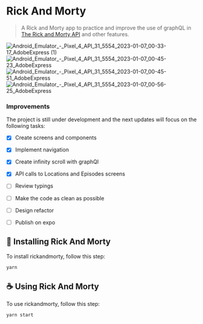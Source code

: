# Rick And Morty


> A Rick and Morty app to practice and improve the use of graphQL in [The Rick and Morty API](https://rickandmortyapi.com) and other features.


![Android_Emulator_-_Pixel_4_API_31_5554_2023-01-07_00-33-17_AdobeExpress (1)](https://user-images.githubusercontent.com/64710438/211129725-31303212-362e-4e3b-bce7-6a3a8a264e93.gif)
![Android_Emulator_-_Pixel_4_API_31_5554_2023-01-07_00-45-23_AdobeExpress](https://user-images.githubusercontent.com/64710438/211129867-4da0f314-7a6a-4db5-93d8-4ad59d5aa558.gif)
![Android_Emulator_-_Pixel_4_API_31_5554_2023-01-07_00-45-51_AdobeExpress](https://user-images.githubusercontent.com/64710438/211129922-51adea7c-7323-46db-bc14-8cb679c726e0.gif)
![Android_Emulator_-_Pixel_4_API_31_5554_2023-01-07_00-56-25_AdobeExpress](https://user-images.githubusercontent.com/64710438/211130171-ba9a003c-0b85-4f59-9ef7-8ea08693ba36.gif)

### Improvements

The project is still under development and the next updates will focus on the following tasks:

- [x] Create screens and components
- [x] Implement navigation
- [x] Create infinity scroll with graphQl
- [x] API calls to Locations and Episodes screens
- [ ] Review typings
- [ ] Make the code as clean as possible
- [ ] Design refactor
- [ ] Publish on expo


## 🚀 Installing Rick And Morty

To install rickandmorty, follow this step:

```
yarn
```

## ☕ Using Rick And Morty

To use rickandmorty, follow this step:

```
yarn start
```

